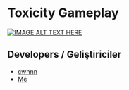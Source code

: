 # Toxicity Gameplay
[![IMAGE ALT TEXT HERE](https://img.youtube.com/vi/h3WVgN1E4Rc/0.jpg)](https://www.youtube.com/watch?v=h3WVgN1E4Rc)

## Developers / Geliştiriciler
- [cwnnn](https://github.com/cwnnn)
- [Me](https://github.com/uflak09842)
